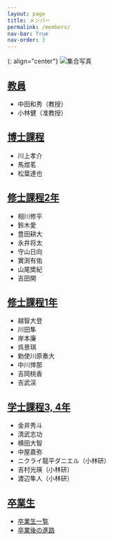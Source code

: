 ```yaml
---
layout: page
title: メンバー
permalink: /members/
nav-bar: True
nav-order: 3
---
```


{: align="center"}
![集合写真](/images/3_members/members-2025.jpeg)

## [教員](faculty)

- 中田和秀（教授）
- 小林健（准教授）

## [博士課程](dc)

- 川上孝介
- 馬煜茗
- 松葉達也

## [修士課程2年](m2)

- 相川修平
- 鈴木愛
- 豊田耕大
- 永井将太
- 守山日向
- 實渕有佑
- 山尾奬紀
- 吉田開

## [修士課程1年](m1)

- 越智大登
- 川田隼
- 岸本廉
- 呉景琪
- 勅使川原奏大
- 中川倖那
- 吉岡桃香
- 吉武渓

## [学士課程3, 4年](b4)

- 金井秀斗
- 清武志功
- 横田大智
- 中屋嘉弥
- ニクライ龍平ダニエル（小林研）
- 吉村光瑛（小林研）
- 渡辺隼人（小林研）

## [卒業生](alumni)

- [卒業生一覧](alumni#卒業生一覧)
- [卒業後の進路](alumni#卒業後の進路)
